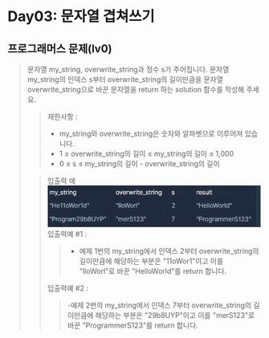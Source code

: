 # Day03: 문자열 겹쳐쓰기
## 프로그래머스 문제(lv0)
> 문자열 my_string, overwrite_string과 정수 s가 주어집니다. 
> 문자열 my_string의 인덱스 s부터 overwrite_string의 길이만큼을 문자열 overwrite_string으로 바꾼 문자열을 return 하는 
> solution 함수를 작성해 주세요.
>
>  >제한사항 :
> >
> > - my_string와 overwrite_string은 숫자와 알파벳으로 이루어져 있습니다.
> > - 1 ≤ overwrite_string의 길이 ≤ my_string의 길이 ≤ 1,000
> > - 0 ≤ s ≤ my_string의 길이 - overwrite_string의 길이
>
> > 입출력 예
> >![img.png](img.png)
> > 입출력예 #1 :
> > > - 예제 1번의 my_string에서 인덱스 2부터 overwrite_string의 길이만큼에 해당하는 부분은 "11oWor1"이고 이를 "lloWorl"로 바꾼 "HelloWorld"를 return 합니다.
> >
> > 입출력예 #2 :
> > > -예제 2번의 my_string에서 인덱스 7부터 overwrite_string의 길이만큼에 해당하는 부분은 "29b8UYP"이고 이를 "merS123"로 바꾼 "ProgrammerS123"를 return 합니다.